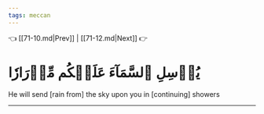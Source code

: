 ```yaml
---
tags: meccan
---
```


👈 [[71-10.md|Prev]] | [[71-12.md|Next]] 👉

# يُرۡسِلِ ٱلسَّمَآءَ عَلَيۡكُم مِّدۡرَارٗا

He will send [rain from] the sky upon you in [continuing] showers

---

